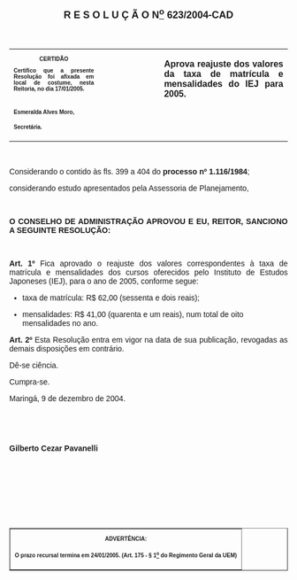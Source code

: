 <BODY>

<B><FONT FACE="Arial" SIZE=4><P ALIGN="CENTER"></P>
<P ALIGN="CENTER">R E S O L U &Ccedil; &Atilde; O  N<U><SUP>o</U></SUP>  623/2004-CAD</P>
</B></FONT><FONT FACE="Arial"><P ALIGN="JUSTIFY"></P>
<P ALIGN="JUSTIFY">&nbsp;</P></FONT>
<TABLE CELLSPACING=0 BORDER=0 CELLPADDING=7 WIDTH=612>
<TR><TD WIDTH="32%" VALIGN="TOP">
<B><FONT FACE="Arial" SIZE=1><P ALIGN="CENTER">CERTID&Atilde;O</P>
<P ALIGN="JUSTIFY">   Certifico que a presente Resolu&ccedil;&atilde;o foi afixada em local de costume, nesta Reitoria, no dia 17/01/2005.</P>

<P>&nbsp;</P>
<P>Esmeralda Alves Moro,</P>
<P>Secret&aacute;ria.</B></FONT></TD>
<TD WIDTH="22%" VALIGN="TOP">&nbsp;</TD>
<TD WIDTH="46%" VALIGN="TOP">
<B><FONT FACE="Arial"><P ALIGN="JUSTIFY">Aprova reajuste dos valores da taxa de matr&iacute;cula e mensalidades do IEJ para 2005.</B></FONT></TD>
</TR>
</TABLE>

<FONT FACE="Arial"><P ALIGN="JUSTIFY"></P>
<P ALIGN="JUSTIFY">&nbsp;</P>
</FONT><P ALIGN="JUSTIFY">&#9;<FONT FACE="Arial">Considerando o contido &agrave;s fls. 399 a 404 do <B>processo nº 1.116/1984</B>;</P>
<P ALIGN="JUSTIFY">considerando estudo apresentados pela Assessoria de Planejamento,</P>
<P ALIGN="JUSTIFY"></P>
<P ALIGN="JUSTIFY">&nbsp;</P>
<P ALIGN="JUSTIFY">&#9;<B>O CONSELHO DE ADMINISTRA&Ccedil;&Atilde;O APROVOU E EU, REITOR, SANCIONO A SEGUINTE RESOLU&Ccedil;&Atilde;O:</P>
</B><P ALIGN="JUSTIFY"></P>
<P ALIGN="JUSTIFY">&nbsp;</P>
<B><P ALIGN="JUSTIFY">Art. 1º</B>  Fica aprovado o reajuste dos valores correspondentes &agrave; taxa de matr&iacute;cula e mensalidades dos cursos oferecidos pelo Instituto de Estudos Japoneses (IEJ), para o ano de 2005, conforme segue:</P>

<UL>
<P ALIGN="JUSTIFY"><LI>taxa de matr&iacute;cula: R$ 62,00 (sessenta e dois reais);</LI></P>
<P ALIGN="JUSTIFY"><LI>mensalidades: R$ 41,00 (quarenta e um reais), num total de oito mensalidades no ano.</LI></P></UL>

<B><P ALIGN="JUSTIFY">Art. 2º  </B>Esta Resolu&ccedil;&atilde;o entra em vigor na data de sua publica&ccedil;&atilde;o, revogadas as demais disposi&ccedil;&otilde;es em contr&aacute;rio.</P>
<P ALIGN="JUSTIFY">D&ecirc;-se ci&ecirc;ncia.</P>
<P ALIGN="JUSTIFY">&#9;Cumpra-se.</P>
<P ALIGN="JUSTIFY">Maring&aacute;, 9 de dezembro de 2004.</P>
<B><P ALIGN="JUSTIFY"></P>
<P ALIGN="JUSTIFY">&nbsp;</P>
<P ALIGN="JUSTIFY">&nbsp;</P>
<P ALIGN="JUSTIFY">Gilberto Cezar Pavanelli</P>
<P ALIGN="JUSTIFY"></P>
<P ALIGN="JUSTIFY">&nbsp;</P>
<P ALIGN="JUSTIFY">&nbsp;</P>
<P ALIGN="JUSTIFY">&nbsp;</P>
<P ALIGN="JUSTIFY">&nbsp;</P></B></FONT>
<TABLE BORDER CELLSPACING=1 CELLPADDING=4 WIDTH=207>
<TR><TD VALIGN="TOP">
<B><FONT FACE="Arial" SIZE=1><P ALIGN="CENTER">ADVERT&Ecirc;NCIA:</P>
<P ALIGN="JUSTIFY">O prazo recursal termina em 24/01/2005. (Art. 175 - § 1<U><SUP>o</U></SUP> do Regimento Geral da UEM)</B></FONT></TD>
</TR>
</TABLE>

<FONT FACE="Arial"></FONT></BODY>
